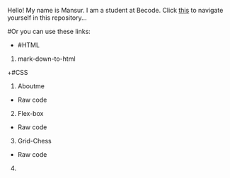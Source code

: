 Hello! My name is Mansur. I am a student at Becode. 
Click [this](https://scenoxmans.github.io/learning-markup/.) to navigate yourself in this repository...

#Or you can use these links:
+ #HTML
1. mark-down-to-html

+#CSS
1. Aboutme
*    Raw code
2. Flex-box
*    Raw code 
3. Grid-Chess
*    Raw code 
4. 
